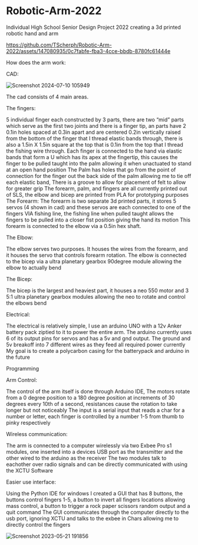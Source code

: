 # Robotic-Arm-2022
Individual High School Senior Design Project 2022 creating a 3d printed robotic hand and arm


https://github.com/TScherph/Robotic-Arm-2022/assets/147080935/0c7fabfe-fba3-4cce-bbdb-8780fc61444e


How does the arm work:

CAD: 

![Screenshot 2024-07-10 105949](https://github.com/TScherph/Robotic-Arm-2022/assets/147080935/46da6ce6-f62a-4422-bb12-7e9994e1bc19)




The cad consists of 4 main areas.

The fingers:

 5 individual finger each constructed by 3 parts, there are two “mid” parts which serve as the first two joints and there is a finger tip, an parts have 2 0.1in holes spaced at 0.3in apart and are centered 0.2in vertically raised from the bottom of the finger that I thread elastic bands through, there is also a 1.5in X 1.5in square at the top that is 0.1in from the top that I thread the fishing wire through.
Each finger is connected to the hand via elastic bands that form a U which has its apex at the fingertip, this causes the finger to be pulled taught into the palm allowing it when unactuated to stand at an open hand position
The Palm has holes that go from the point of connection for the finger out the back side of the palm allowing me to tie off each elastic band, There is a groove to allow for placement of felt to allow for greater grip
The forearm, palm, and fingers are all currently printed out of SLS, the elbow and bicep are printed from PLA for prototyping purposes
The Forearm:
The forearm is two separate 3d printed parts, it stores 5 servos (4 shown in cad) and these servos are each connected to one of the fingers VIA fishing line, the fishing line when pulled taught allows the fingers to be pulled into a closer fist position giving the hand its motion
This forearm is connected to the elbow via a 0.5in hex shaft.

The Elbow:

The elbow serves two purposes. It houses the wires from the forearm, and it houses the servo that controls forearm rotation.
The elbow is connected to the bicep via a ultra planetary gearbox 90degree module allowing the elbow to actually bend

The Bicep: 

The bicep is the largest and heaviest part, it houses a neo 550 motor and 3 5:1 ultra planetary gearbox modules allowing the neo to rotate and control the elbows bend

Electrical:

The electrical is relatively simple, I use an arduino UNO with a 12v Anker battery pack ziptied to it to power the entire arm. The arduino currently uses 6 of its output pins for servos and has a 5v and gnd output. The ground and 5v breakoff into 7 different wires as they feed all required power currently
My goal is to create a polycarbon casing for the batterypack and arduino in the future

Programming

Arm Control:

The control of the arm itself is done through Arduino IDE, The motors rotate from a 0 degree position to a 180 degree position at increments of 30 degrees every 10th of a second, resistances cause the rotation to take longer but not noticeably
The input is a serial input that reads a char for a number or letter, each finger is controlled by a number 1-5 from thumb to pinky respectively

Wireless communication:

The arm is connected to a computer wirelessly via two Exbee Pro s1 modules, one inserted into a devices USB port as the transmitter and the other wired to the arduino as the receiver
The two modules talk to eachother over radio signals and can be directly communicated with using the XCTU Software

Easier use interface:

Using the Python IDE for windows I created a GUI that has 8 buttons, the buttons control fingers 1-5, a button to invert all fingers locations allowing mass control, a button to trigger a rock paper scissors random output and a quit command
The GUI communicates through the computer directly to the usb port, ignoring XCTU and talks to the exbee in Chars allowing me to directly control the fingers

![Screenshot 2023-05-21 191856](https://github.com/TScherph/Robotic-Arm-2022/assets/147080935/82894409-77ce-4a53-8291-f2b012851c85)
